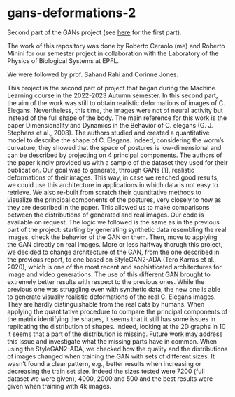 # gans-deformations-2
Second part of the GANs project (see [here](https://github.com/Robbberto/gans-deformations) for the first part).

The work of this repository was done by Roberto Ceraolo (me) and Roberto Minini for our semester project in collaboration with the Laboratory of the Physics of Biological Systems at EPFL.

We were followed by prof. Sahand Rahi and Corinne Jones.

This project is the second part of project that began during the Machine Learning course in the 2022-2023 Autumn semester.
In this second part, the aim of the work was still to obtain realistic deformations of images of C. Elegans. Nevertheless, this time, the images were not of neural activity but instead of the full shape of the body. The main reference for this work is the paper Dimensionality and Dynamics in the Behavior of C. elegans (G. J. Stephens et al., 2008). The authors studied and created a quantitative model to describe the shape of C. Elegans. Indeed, considering the worm’s curvature, they showed that the space of postures is low-dimensional and can be described by projecting on 4 principal components. The authors of the paper kindly provided us with a sample of the dataset they used for their publication. Our goal was to generate, through GANs [1], realistic deformations of their images. This way, in case we reached good results, we could use this architecture in applications in which data is not easy to retrieve.
We also re-built from scratch their quantitative methods to visualize the principal components of the postures, very closely to how as they are described in the paper. This allowed us to make comparisons between the distributions of generated and real images. Our code is available on request.
The logic we followed is the same as in the previous part of the project: starting by generating synthetic data resembling the real images, check the behavior of the GAN on them. Then, move to applying the GAN directly on real images. More or less halfway thorugh this project, we decided to change architecture of the GAN, from the one described in the previous report, to one based on StyleGAN2-ADA (Tero Karras et al., 2020), which is one of the most recent and sophisticated architectures for image and video generations. The use of this different GAN brought to extremely better results with respect to the previous ones. While the previous one was struggling even with synthetic data, the new one is able to generate visually realistic deformations of the real C. Elegans images. They are hardly distinguishable from the real data by humans. When applying the quantitative procedure to compare the principal components of the matrix identifying the shapes, it seems that it still has some issues in replicating the distribution of shapes. Indeed, looking at the 2D graphs in 10 it seems that a part of the distribution is missing. Future work may address this issue and investigate what the missing parts have in common. When using the StyleGAN2-ADA, we checked how the quality and the distributions of images changed when training the GAN with sets of different sizes. It wasn’t found a clear pattern, e.g., better results when increasing or decreasing the train set size. Indeed the sizes tested were 7200 (full dataset we were given), 4000, 2000 and 500 and the best results were given when training with 4k images.





